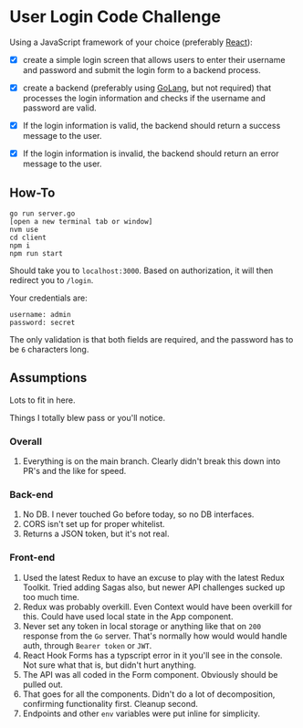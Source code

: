 # User Login Code Challenge

Using a JavaScript framework of your choice (preferably [React](https://reactjs.org/)):
- [x] create a simple login screen that allows users to enter their username and password and submit the login form to a backend process.
- [x] create a backend (preferably using [GoLang](https://go.dev/), but not required) that processes the login information and checks if the username and password are valid.
- [x] If the login information is valid, the backend should return a success message to the user. 
- [x] If the login information is invalid, the backend should return an error message to the user.


## How-To
```
go run server.go
[open a new terminal tab or window]
nvm use
cd client
npm i
npm run start
```
Should take you to `localhost:3000`. Based on authorization, it will then redirect you to `/login`.

Your credentials are:
```
username: admin
password: secret
```

The only validation is that both fields are required, and the password has to be `6` characters long.

## Assumptions
Lots to fit in here.

Things I totally blew pass or you'll notice.

### Overall
1. Everything is on the main branch. Clearly didn't break this down into PR's and the like for speed.

### Back-end
1. No DB. I never touched Go before today, so no DB interfaces.
2. CORS isn't set up for proper whitelist. 
3. Returns a JSON token, but it's not real.

### Front-end
1. Used the latest Redux to have an excuse to play with the latest Redux Toolkit. Tried adding Sagas also, but newer API challenges sucked up too much time.
2. Redux was probably overkill. Even Context would have been overkill for this. Could have used local state in the App component.
3. Never set any token in local storage or anything like that on `200` response from the `Go` server. That's normally how would would handle auth, through `Bearer token` or `JWT`.
4. React Hook Forms has a typscript error in it you'll see in the console. Not sure what that is, but didn't hurt anything.
5. The API was all coded in the Form component. Obviously should be pulled out.
6. That goes for all the components. Didn't do a lot of decomposition, confirming functionality first. Cleanup second.
7. Endpoints and other `env` variables were put inline for simplicity.


